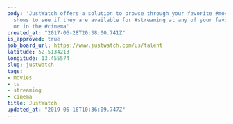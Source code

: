```yaml
---
body: 'JustWatch offers a solution to browse through your favorite #movies or #tv
  shows to see if they are available for #streaming at any of your favorite providers
  or in the #cinema'
created_at: "2017-06-28T20:38:00.741Z"
is_approved: true
job_board_url: https://www.justwatch.com/us/talent
latitude: 52.5134213
longitude: 13.455574
slug: justwatch
tags:
- movies
- tv
- streaming
- cinema
title: JustWatch
updated_at: "2019-06-16T10:36:09.747Z"
---
```

